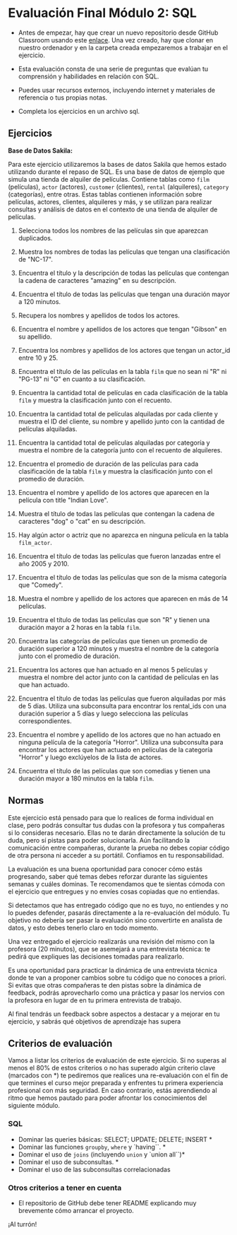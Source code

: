# Evaluación Final Módulo 2: SQL

- Antes de empezar, hay que crear un nuevo repositorio desde GitHub Classroom usando este [enlace](https://classroom.github.com/a/RM1jDKL2). Una vez creado, hay que clonar en nuestro ordenador y en la carpeta creada empezaremos a trabajar en el ejercicio.

- Esta evaluación consta de una serie de preguntas que evalúan tu comprensión y habilidades en relación con SQL.

- Puedes usar recursos externos, incluyendo internet y materiales de referencia o tus propias notas.

- Completa los ejercicios en un archivo sql.

## Ejercicios

**Base de Datos Sakila:**

Para este ejercicio utilizaremos la bases de datos Sakila que hemos estado utilizando durante el repaso de SQL. Es una base de datos de ejemplo que simula una tienda de alquiler de películas. Contiene tablas como `film` (películas), `actor` (actores), `customer` (clientes), `rental` (alquileres), `category` (categorías), entre otras. Estas tablas contienen información sobre películas, actores, clientes, alquileres y más, y se utilizan para realizar consultas y análisis de datos en el contexto de una tienda de alquiler de películas.

1. Selecciona todos los nombres de las películas sin que aparezcan duplicados.

2. Muestra los nombres de todas las películas que tengan una clasificación de "NC-17".

3. Encuentra el título y la descripción de todas las películas que contengan la cadena de caracteres "amazing" en su descripción.

4. Encuentra el título de todas las películas que tengan una duración mayor a 120 minutos.

5. Recupera los nombres y apellidos de todos los actores.

6. Encuentra el nombre y apellidos de los actores que tengan "Gibson" en su apellido.

7. Encuentra los nombres y apellidos de los actores que tengan un actor_id entre 10 y 25.

8. Encuentra el título de las películas en la tabla `film` que no sean ni "R" ni "PG-13" ni "G" en cuanto a su clasificación.

9. Encuentra la cantidad total de películas en cada clasificación de la tabla `film` y muestra la clasificación junto con el recuento.

10. Encuentra la cantidad total de películas alquiladas por cada cliente y muestra el ID del cliente, su nombre y apellido junto con la cantidad de películas alquiladas.

11. Encuentra la cantidad total de películas alquiladas por categoría y muestra el nombre de la categoría junto con el recuento de alquileres.

12. Encuentra el promedio de duración de las películas para cada clasificación de la tabla `film` y muestra la clasificación junto con el promedio de duración.

13. Encuentra el nombre y apellido de los actores que aparecen en la película con title "Indian Love".

14. Muestra el título de todas las películas que contengan la cadena de caracteres "dog" o "cat" en su descripción.

15. Hay algún actor o actriz que no aparezca en ninguna película en la tabla `film_actor`.

16. Encuentra el título de todas las películas que fueron lanzadas entre el año 2005 y 2010.

17. Encuentra el título de todas las películas que son de la misma categoría que "Comedy".

18. Muestra el nombre y apellido de los actores que aparecen en más de 14 películas.

19. Encuentra el título de todas las películas que son "R" y tienen una duración mayor a 2 horas en la tabla `film`.

20. Encuentra las categorías de películas que tienen un promedio de duración superior a 120 minutos y muestra el nombre de la categoría junto con el promedio de duración.

21. Encuentra los actores que han actuado en al menos 5 películas y muestra el nombre del actor junto con la cantidad de películas en las que han actuado.

22. Encuentra el título de todas las películas que fueron alquiladas por más de 5 días. Utiliza una subconsulta para encontrar los rental_ids con una duración superior a 5 días y luego selecciona las películas correspondientes.

23. Encuentra el nombre y apellido de los actores que no han actuado en ninguna película de la categoría "Horror". Utiliza una subconsulta para encontrar los actores que han actuado en películas de la categoría "Horror" y luego exclúyelos de la lista de actores.

24. Encuentra el título de las películas que son comedias y tienen una duración mayor a 180 minutos en la tabla `film`.


## Normas

Este ejercicio está pensado para que lo realices de forma individual en clase, pero podrás consultar tus dudas con la profesora y tus compañeras si lo consideras necesario. Ellas no te darán directamente la solución de tu duda, pero sí pistas para poder solucionarla. Aún facilitando la comunicación entre compañeras, durante la prueba no debes copiar código de otra persona ni acceder a su portátil. Confiamos en tu responsabilidad.

La evaluación es una buena oportunidad para conocer cómo estás progresando, saber qué temas debes reforzar durante las siguientes semanas y cuáles dominas. Te recomendamos que te sientas cómoda con el ejercicio que entregues y no envíes cosas copiadas que no entiendas.

Si detectamos que has entregado código que no es tuyo, no entiendes y no lo puedes defender, pasarás directamente a la re-evaluación del módulo. Tu objetivo no debería ser pasar la evaluación sino convertirte en analista de datos, y esto debes tenerlo claro en todo momento.

Una vez entregado el ejercicio realizarás una revisión del mismo con la profesora (20 minutos), que se asemejará a una entrevista técnica: te pedirá que expliques las decisiones tomadas para realizarlo.

Es una oportunidad para practicar la dinámica de una entrevista técnica donde te van a proponer cambios sobre tu código que no conoces a priori. Si evitas que otras compañeras te den pistas sobre la dinámica de feedback, podrás aprovecharlo como una práctica y pasar los nervios con la profesora en lugar de en tu primera entrevista de trabajo.

Al final tendrás un feedback sobre aspectos a destacar y a mejorar en tu ejercicio, y sabrás qué objetivos de aprendizaje has supera

## Criterios de evaluación

Vamos a listar los criterios de evaluación de este ejercicio. Si no superas al menos el 80% de estos criterios o no has superado algún criterio clave (marcados con \*) te pediremos que realices una re-evaluación con el fin de que termines el curso mejor preparada y enfrentes tu primera experiencia profesional con más seguridad. En caso contrario, estás aprendiendo al ritmo que hemos pautado para poder afrontar los conocimientos del siguiente módulo.

### SQL

- Dominar las queries básicas: SELECT; UPDATE; DELETE; INSERT \*
- Dominar las funciones `groupby`, `where` y `having``. \*
- Dominar el uso de `joins` (incluyendo `union` y `union all``)\*
- Dominar el uso de subconsultas. \*
- Dominar el uso de las subconsultas correlacionadas

### Otros criterios a tener en cuenta

- El repositorio de GitHub debe tener README explicando muy brevemente cómo arrancar el proyecto.

¡Al turrón!
